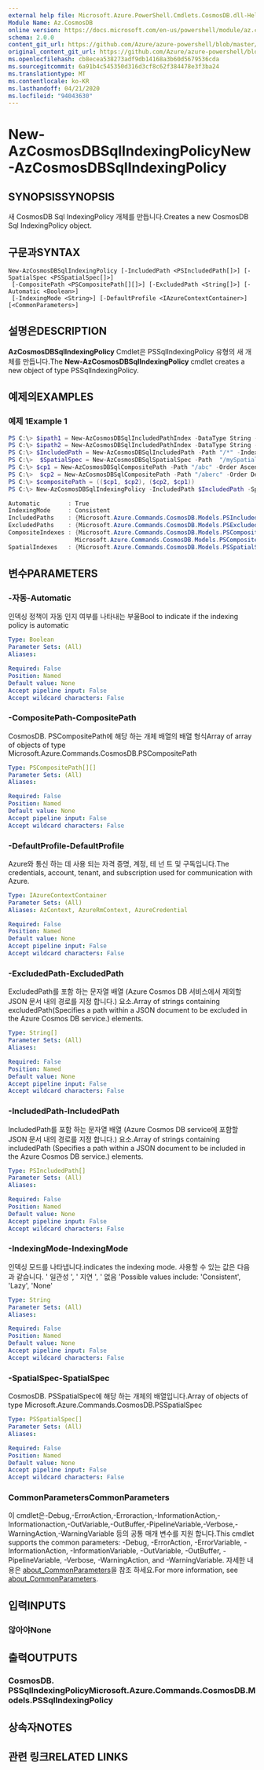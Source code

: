 ```yaml
---
external help file: Microsoft.Azure.PowerShell.Cmdlets.CosmosDB.dll-Help.xml
Module Name: Az.CosmosDB
online version: https://docs.microsoft.com/en-us/powershell/module/az.cosmosdb/new-azcosmosdbsqlindexingpolicy
schema: 2.0.0
content_git_url: https://github.com/Azure/azure-powershell/blob/master/src/CosmosDB/CosmosDB/help/New-AzCosmosDBSqlIndexingPolicy.md
original_content_git_url: https://github.com/Azure/azure-powershell/blob/master/src/CosmosDB/CosmosDB/help/New-AzCosmosDBSqlIndexingPolicy.md
ms.openlocfilehash: cb8ecea538273adf9db14168a3b60d5679536cda
ms.sourcegitcommit: 6a91b4c545350d316d3cf8c62f384478e3f3ba24
ms.translationtype: MT
ms.contentlocale: ko-KR
ms.lasthandoff: 04/21/2020
ms.locfileid: "94043630"
---
```

# <span data-ttu-id="09d56-101">New-AzCosmosDBSqlIndexingPolicy</span><span class="sxs-lookup"><span data-stu-id="09d56-101">New-AzCosmosDBSqlIndexingPolicy</span></span>

## <span data-ttu-id="09d56-102">SYNOPSIS</span><span class="sxs-lookup"><span data-stu-id="09d56-102">SYNOPSIS</span></span>
<span data-ttu-id="09d56-103">새 CosmosDB Sql IndexingPolicy 개체를 만듭니다.</span><span class="sxs-lookup"><span data-stu-id="09d56-103">Creates a new CosmosDB Sql IndexingPolicy object.</span></span>

## <span data-ttu-id="09d56-104">구문과</span><span class="sxs-lookup"><span data-stu-id="09d56-104">SYNTAX</span></span>

```
New-AzCosmosDBSqlIndexingPolicy [-IncludedPath <PSIncludedPath[]>] [-SpatialSpec <PSSpatialSpec[]>]
 [-CompositePath <PSCompositePath[][]>] [-ExcludedPath <String[]>] [-Automatic <Boolean>]
 [-IndexingMode <String>] [-DefaultProfile <IAzureContextContainer>] [<CommonParameters>]
```

## <span data-ttu-id="09d56-105">설명은</span><span class="sxs-lookup"><span data-stu-id="09d56-105">DESCRIPTION</span></span>
<span data-ttu-id="09d56-106">**AzCosmosDBSqlIndexingPolicy** Cmdlet은 PSSqlIndexingPolicy 유형의 새 개체를 만듭니다.</span><span class="sxs-lookup"><span data-stu-id="09d56-106">The **New-AzCosmosDBSqlIndexingPolicy** cmdlet creates a new object of type PSSqlIndexingPolicy.</span></span>

## <span data-ttu-id="09d56-107">예제의</span><span class="sxs-lookup"><span data-stu-id="09d56-107">EXAMPLES</span></span>

### <span data-ttu-id="09d56-108">예제 1</span><span class="sxs-lookup"><span data-stu-id="09d56-108">Example 1</span></span>
```powershell
PS C:\> $ipath1 = New-AzCosmosDBSqlIncludedPathIndex -DataType String -Precision -1 -Kind Hash
PS C:\> $ipath2 = New-AzCosmosDBSqlIncludedPathIndex -DataType String -Precision -1 -Kind Hash
PS C:\> $IncludedPath = New-AzCosmosDBSqlIncludedPath -Path "/*" -Index $ipath1, $ipath2
PS C:\>  $SpatialSpec = New-AzCosmosDBSqlSpatialSpec -Path  "/mySpatialPath/*" -Type  "Point", "LineString", "Polygon", "MultiPolygon"
PS C:\> $cp1 = New-AzCosmosDBSqlCompositePath -Path "/abc" -Order Ascending
PS C:\>  $cp2 = New-AzCosmosDBSqlCompositePath -Path "/aberc" -Order Descending
PS C:\> $compositePath = (($cp1, $cp2), ($cp2, $cp1))
PS C:\> New-AzCosmosDBSqlIndexingPolicy -IncludedPath $IncludedPath -SpatialSpec $SpatialSpec -CompositePath $compositePath -ExcludedPath "/myPathToNotIndex/*" -Automatic 1 -IndexingMode Consistent

Automatic        : True
IndexingMode     : Consistent
IncludedPaths    : {Microsoft.Azure.Commands.CosmosDB.Models.PSIncludedPath}
ExcludedPaths    : {Microsoft.Azure.Commands.CosmosDB.Models.PSExcludedPath}
CompositeIndexes : {Microsoft.Azure.Commands.CosmosDB.Models.PSCompositePath Microsoft.Azure.Commands.CosmosDB.Models.PSCompositePath,
                   Microsoft.Azure.Commands.CosmosDB.Models.PSCompositePath Microsoft.Azure.Commands.CosmosDB.Models.PSCompositePath}
SpatialIndexes   : {Microsoft.Azure.Commands.CosmosDB.Models.PSSpatialSpec}
```

## <span data-ttu-id="09d56-109">변수</span><span class="sxs-lookup"><span data-stu-id="09d56-109">PARAMETERS</span></span>

### <span data-ttu-id="09d56-110">-자동</span><span class="sxs-lookup"><span data-stu-id="09d56-110">-Automatic</span></span>
<span data-ttu-id="09d56-111">인덱싱 정책이 자동 인지 여부를 나타내는 부울</span><span class="sxs-lookup"><span data-stu-id="09d56-111">Bool to indicate if the indexing policy is automatic</span></span>

```yaml
Type: Boolean
Parameter Sets: (All)
Aliases:

Required: False
Position: Named
Default value: None
Accept pipeline input: False
Accept wildcard characters: False
```

### <span data-ttu-id="09d56-112">-CompositePath</span><span class="sxs-lookup"><span data-stu-id="09d56-112">-CompositePath</span></span>
<span data-ttu-id="09d56-113">CosmosDB. PSCompositePath에 해당 하는 개체 배열의 배열 형식</span><span class="sxs-lookup"><span data-stu-id="09d56-113">Array of array of objects of type Microsoft.Azure.Commands.CosmosDB.PSCompositePath</span></span>

```yaml
Type: PSCompositePath[][]
Parameter Sets: (All)
Aliases:

Required: False
Position: Named
Default value: None
Accept pipeline input: False
Accept wildcard characters: False
```

### <span data-ttu-id="09d56-114">-DefaultProfile</span><span class="sxs-lookup"><span data-stu-id="09d56-114">-DefaultProfile</span></span>
<span data-ttu-id="09d56-115">Azure와 통신 하는 데 사용 되는 자격 증명, 계정, 테 넌 트 및 구독입니다.</span><span class="sxs-lookup"><span data-stu-id="09d56-115">The credentials, account, tenant, and subscription used for communication with Azure.</span></span>

```yaml
Type: IAzureContextContainer
Parameter Sets: (All)
Aliases: AzContext, AzureRmContext, AzureCredential

Required: False
Position: Named
Default value: None
Accept pipeline input: False
Accept wildcard characters: False
```

### <span data-ttu-id="09d56-116">-ExcludedPath</span><span class="sxs-lookup"><span data-stu-id="09d56-116">-ExcludedPath</span></span>
<span data-ttu-id="09d56-117">ExcludedPath를 포함 하는 문자열 배열 (Azure Cosmos DB 서비스에서 제외할 JSON 문서 내의 경로를 지정 합니다.)  요소.</span><span class="sxs-lookup"><span data-stu-id="09d56-117">Array of strings containing excludedPath(Specifies a path within a JSON document to be excluded in the Azure Cosmos DB service.)  elements.</span></span>

```yaml
Type: String[]
Parameter Sets: (All)
Aliases:

Required: False
Position: Named
Default value: None
Accept pipeline input: False
Accept wildcard characters: False
```

### <span data-ttu-id="09d56-118">-IncludedPath</span><span class="sxs-lookup"><span data-stu-id="09d56-118">-IncludedPath</span></span>
<span data-ttu-id="09d56-119">IncludedPath를 포함 하는 문자열 배열 (Azure Cosmos DB service에 포함할 JSON 문서 내의 경로를 지정 합니다.) 요소.</span><span class="sxs-lookup"><span data-stu-id="09d56-119">Array of strings containing includedPath (Specifies a path within a JSON document to be included in the Azure Cosmos DB service.) elements.</span></span>

```yaml
Type: PSIncludedPath[]
Parameter Sets: (All)
Aliases:

Required: False
Position: Named
Default value: None
Accept pipeline input: False
Accept wildcard characters: False
```

### <span data-ttu-id="09d56-120">-IndexingMode</span><span class="sxs-lookup"><span data-stu-id="09d56-120">-IndexingMode</span></span>
<span data-ttu-id="09d56-121">인덱싱 모드를 나타냅니다.</span><span class="sxs-lookup"><span data-stu-id="09d56-121">indicates the indexing mode.</span></span>
<span data-ttu-id="09d56-122">사용할 수 있는 값은 다음과 같습니다. ' 일관성 ', ' 지연 ', ' 없음 '</span><span class="sxs-lookup"><span data-stu-id="09d56-122">Possible values include: 'Consistent', 'Lazy', 'None'</span></span>

```yaml
Type: String
Parameter Sets: (All)
Aliases:

Required: False
Position: Named
Default value: None
Accept pipeline input: False
Accept wildcard characters: False
```

### <span data-ttu-id="09d56-123">-SpatialSpec</span><span class="sxs-lookup"><span data-stu-id="09d56-123">-SpatialSpec</span></span>
<span data-ttu-id="09d56-124">CosmosDB. PSSpatialSpec에 해당 하는 개체의 배열입니다.</span><span class="sxs-lookup"><span data-stu-id="09d56-124">Array of objects of type Microsoft.Azure.Commands.CosmosDB.PSSpatialSpec</span></span>

```yaml
Type: PSSpatialSpec[]
Parameter Sets: (All)
Aliases:

Required: False
Position: Named
Default value: None
Accept pipeline input: False
Accept wildcard characters: False
```

### <span data-ttu-id="09d56-125">CommonParameters</span><span class="sxs-lookup"><span data-stu-id="09d56-125">CommonParameters</span></span>
<span data-ttu-id="09d56-126">이 cmdlet은-Debug,-ErrorAction,-Erroraction,-InformationAction,-Informationaction,-OutVariable,-OutBuffer,-PipelineVariable,-Verbose,-WarningAction,-WarningVariable 등의 공통 매개 변수를 지원 합니다.</span><span class="sxs-lookup"><span data-stu-id="09d56-126">This cmdlet supports the common parameters: -Debug, -ErrorAction, -ErrorVariable, -InformationAction, -InformationVariable, -OutVariable, -OutBuffer, -PipelineVariable, -Verbose, -WarningAction, and -WarningVariable.</span></span> <span data-ttu-id="09d56-127">자세한 내용은 [about_CommonParameters](http://go.microsoft.com/fwlink/?LinkID=113216)을 참조 하세요.</span><span class="sxs-lookup"><span data-stu-id="09d56-127">For more information, see [about_CommonParameters](http://go.microsoft.com/fwlink/?LinkID=113216).</span></span>

## <span data-ttu-id="09d56-128">입력</span><span class="sxs-lookup"><span data-stu-id="09d56-128">INPUTS</span></span>

### <span data-ttu-id="09d56-129">않아야</span><span class="sxs-lookup"><span data-stu-id="09d56-129">None</span></span>

## <span data-ttu-id="09d56-130">출력</span><span class="sxs-lookup"><span data-stu-id="09d56-130">OUTPUTS</span></span>

### <span data-ttu-id="09d56-131">CosmosDB. PSSqlIndexingPolicy</span><span class="sxs-lookup"><span data-stu-id="09d56-131">Microsoft.Azure.Commands.CosmosDB.Models.PSSqlIndexingPolicy</span></span>

## <span data-ttu-id="09d56-132">상속자</span><span class="sxs-lookup"><span data-stu-id="09d56-132">NOTES</span></span>

## <span data-ttu-id="09d56-133">관련 링크</span><span class="sxs-lookup"><span data-stu-id="09d56-133">RELATED LINKS</span></span>
